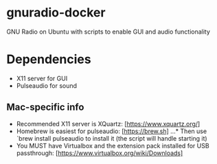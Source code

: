 # gnuradio-docker
GNU Radio on Ubuntu with scripts to enable GUI and audio functionality


# Dependencies
* X11 server for GUI
* Pulseaudio for sound

## Mac-specific info
* Recommended X11 server is XQuartz: [https://www.xquartz.org/]
* Homebrew is easiest for pulseaudio: [https://brew.sh]
...* Then use `brew install pulseaudio to install it (the script will handle starting it)
* You MUST have Virtualbox and the extension pack installed for USB passthrough: [https://www.virtualbox.org/wiki/Downloads]